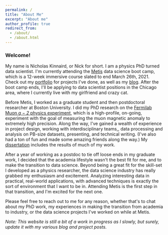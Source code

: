 ```yaml
---
permalink: /
title: "About Me"
excerpt: "About me"
author_profile: true
redirect_from: 
  - /about/
  - /about.html
---
```



### Welcome!

My name is Nicholas Kinnaird, or Nick for short. I am a physics PhD turned data scientist. I'm currently attending the [Metis](https://www.thisismetis.com/) data science boot camp, which is a 12-week immersive course slated to end March 26th, 2021. Check out my [portfolio](https://nkinnaird.github.io/portfolio/) for projects I've done, as well as my [blog](https://nkinnaird.github.io/blog-posts/). After the boot camp ends, I'll be applying to data scientist positions in the Chicago area, where I currently live with my girlfriend and crazy cat.


Before Metis, I worked as a graduate student and then postdoctoral researcher at Boston University. I did my PhD research on the [Fermilab Muon <i>g − 2</i> physics experiment](https://muon-g-2.fnal.gov/), which is a high-profile, on-going, experiment with the goal of measuring the muon magnetic anomaly to extremely high precision. Along the way, I've gained a wealth of experience in project design, working with interdisciplinary teams,, data processing and analysis on PB-size datasets, presenting, and technical writing. (I've also had a ton of fun and made some amazing friends along the way.) My [dissertation](https://drive.google.com/file/d/1svdQTMf3DBS_IxlBcKcXCyd4XHIo__C7/view?usp=sharing) includes the results of much of my work.


After a year of working as a postdoc to tie off loose ends in my graduate work, I decided that the academia lifestyle wasn't the best fit for me, and to make the transition to data science. Beyond being a great fit for the skill-set I developed as a physics researcher, the data science industry has really grabbed my enthusiasm and excitement. Analyzing interesting data in practical, real-world applications, with advanced techniques is exactly the sort of environment that I want to be in. Attending Metis is the first step in that transition, and I'm excited for the next one.


Please feel free to reach out to me for any reason, whether that's to chat about my PhD work, my experiences in making the transition from academia to industry, or the data science projects I've worked on while at Metis.


*Note: This website is still a bit of a work in progress as I slowly, but surely, update it with my various blog and project posts.*
